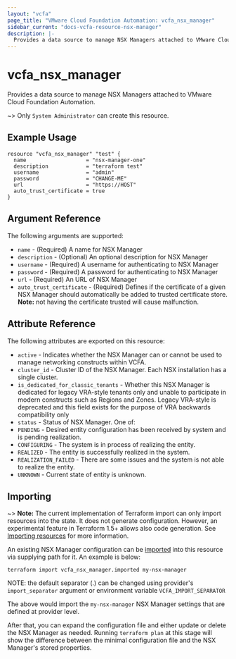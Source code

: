 ```yaml
---
layout: "vcfa"
page_title: "VMware Cloud Foundation Automation: vcfa_nsx_manager"
sidebar_current: "docs-vcfa-resource-nsx-manager"
description: |-
  Provides a data source to manage NSX Managers attached to VMware Cloud Foundation Automation.
---
```


# vcfa\_nsx\_manager

Provides a data source to manage NSX Managers attached to VMware Cloud Foundation Automation.

~> Only `System Administrator` can create this resource.

## Example Usage

```hcl
resource "vcfa_nsx_manager" "test" {
  name                   = "nsx-manager-one"
  description            = "terraform test"
  username               = "admin"
  password               = "CHANGE-ME"
  url                    = "https://HOST"
  auto_trust_certificate = true
}
```

## Argument Reference

The following arguments are supported:

* `name` - (Required) A name for NSX Manager
* `description` - (Optional) An optional description for NSX Manager
* `username` - (Required) A username for authenticating to NSX Manager
* `password` - (Required) A password for authenticating to NSX Manager
* `url` - (Required) An URL of NSX Manager
* `auto_trust_certificate` - (Required) Defines if the certificate of a given NSX Manager should
  automatically be added to trusted certificate store. **Note:** not having the certificate trusted
  will cause malfunction.

## Attribute Reference

The following attributes are exported on this resource:

* `active` - Indicates whether the NSX Manager can or cannot be used to manage networking constructs within VCFA.
* `cluster_id` - Cluster ID of the NSX Manager. Each NSX installation has a single cluster.
* `is_dedicated_for_classic_tenants` - Whether this NSX Manager is dedicated for legacy VRA-style tenants only and unable to
  participate in modern constructs such as Regions and Zones. Legacy VRA-style is deprecated and this field exists for
  the purpose of VRA backwards compatibility only
* `status` - Status of NSX Manager. One of:
 * `PENDING` - Desired entity configuration has been received by system and is pending realization.
 * `CONFIGURING` - The system is in process of realizing the entity.
 * `REALIZED` - The entity is successfully realized in the system.
 * `REALIZATION_FAILED` - There are some issues and the system is not able to realize the entity.
 * `UNKNOWN` - Current state of entity is unknown.

## Importing

~> **Note:** The current implementation of Terraform import can only import resources into the
state. It does not generate configuration. However, an experimental feature in Terraform 1.5+ allows
also code generation. See [Importing resources][importing-resources] for more information.

An existing NSX Manager configuration can be [imported][docs-import] into this resource via
supplying path for it. An example is below:

```
terraform import vcfa_nsx_manager.imported my-nsx-manager
```

NOTE: the default separator (.) can be changed using provider's `import_separator` argument or environment variable `VCFA_IMPORT_SEPARATOR`

The above would import the `my-nsx-manager` NSX Manager settings that are defined at provider
level.

After that, you can expand the configuration file and either update or delete the NSX Manager as needed. Running `terraform plan`
at this stage will show the difference between the minimal configuration file and the NSX Manager's stored properties.

[docs-import]: https://www.terraform.io/docs/import
[importing-resources]: /providers/vmware/vcfa/latest/docs/guides/importing_resources